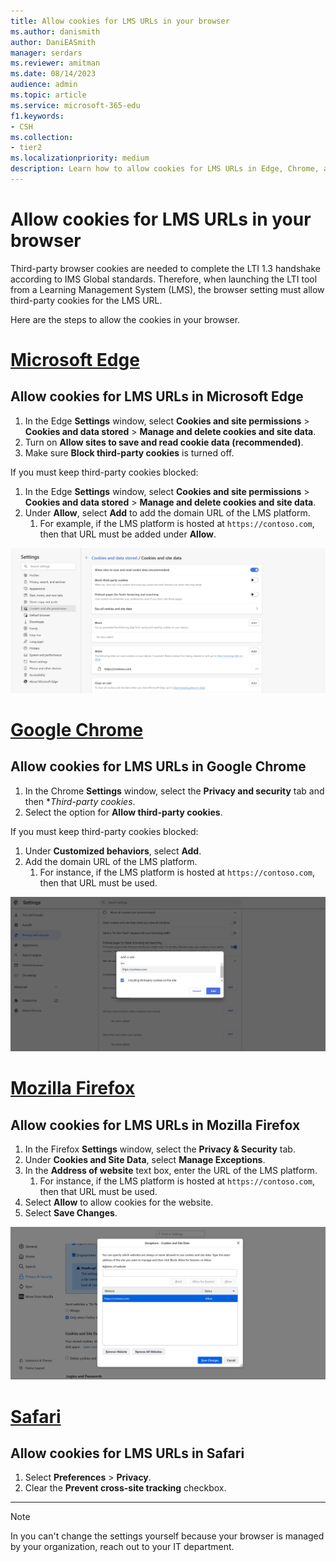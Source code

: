 ```yaml
---
title: Allow cookies for LMS URLs in your browser
ms.author: danismith
author: DaniEASmith
manager: serdars
ms.reviewer: amitman 
ms.date: 08/14/2023
audience: admin
ms.topic: article
ms.service: microsoft-365-edu
f1.keywords:
- CSH
ms.collection: 
- tier2
ms.localizationpriority: medium
description: Learn how to allow cookies for LMS URLs in Edge, Chrome, and Firefox, and Safari browsers.
---
```


# Allow cookies for LMS URLs in your browser

Third-party browser cookies are needed to complete the LTI 1.3 handshake according to IMS Global standards. Therefore, when launching the LTI tool from a Learning Management System (LMS), the browser setting must allow third-party cookies for the LMS URL.

Here are the steps to allow the cookies in your browser.

# [Microsoft Edge](#tab/edge)

## Allow cookies for LMS URLs in Microsoft Edge

1. In the Edge **Settings** window, select **Cookies and site permissions** > **Cookies and data stored** > **Manage and delete cookies and site data**.
1. Turn on **Allow sites to save and read cookie data (recommended)**.
1. Make sure **Block third-party cookies** is turned off.

If you must keep third-party cookies blocked:

1. In the Edge **Settings** window, select **Cookies and site permissions** > **Cookies and data stored** > **Manage and delete cookies and site data**.
1. Under **Allow**, select **Add** to add the domain URL of the LMS platform.
   1. For example, if the LMS platform is hosted at `https://contoso.com`, then that URL must be added under **Allow**.

![Screenshot of Microsoft Edge cookie settings page](media/edge-cookies.png)

# [Google Chrome](#tab/chrome)

## Allow cookies for LMS URLs in Google Chrome

1. In the Chrome **Settings** window, select the **Privacy and security** tab and then **Third-party cookies*.
1. Select the option for **Allow third-party cookies**.

If you must keep third-party cookies blocked:

1. Under **Customized behaviors**, select **Add**.
1. Add the domain URL of the LMS platform.
   1. For instance, if the LMS platform is hosted at `https://contoso.com`, then that URL must be used.

![Screenshot of Google Chrome cookie settings page](media/chrome-cookies.png)

# [Mozilla Firefox](#tab/firefox)

## Allow cookies for LMS URLs in Mozilla Firefox

1. In the Firefox **Settings** window, select the **Privacy & Security** tab.
1. Under **Cookies and Site Data**, select **Manage Exceptions**.
1. In the **Address of website** text box, enter the URL of the LMS platform.
   1. For instance, if the LMS platform is hosted at `https://contoso.com`, then that URL must be used.
1. Select **Allow** to allow cookies for the website.
1. Select **Save Changes**.

![Screenshot of Mozilla Firefox cookie settings page](media/firefox-cookies.png)

# [Safari](#tab/safari)

## Allow cookies for LMS URLs in Safari

1. Select **Preferences** > **Privacy**.
1. Clear the **Prevent cross-site tracking** checkbox.

---

> [!NOTE]
> In you can't change the settings yourself because your browser is managed by your organization, reach out to your IT department.
